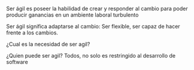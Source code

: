 
 Ser ágil es poseer la habilidad de crear y responder al cambio para poder producir ganancias en un ambiente laboral turbulento

Ser ágil significa adaptarse al cambio: Ser flexible, ser capaz de hacer frente a los cambios.

¿Cual es la necesidad de ser agil?


¿Quien puede ser agil?
Todos, no solo es restringido al desarrollo de software
